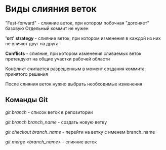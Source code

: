 # Виды слияния веток

"Fast-forward" - слияние веток, при котором побочная "догоняет" базовую
Отдельный коммит не нужен


**'ort' strategy** - слияние веток, при котором изменения в каждой из них не влияют друг на друга

**Conflicts** - слияние, при котором изменения сливаемых веток претендуют на общие участки рабочей области

Конфликт считается разрешенным в момент создания коммита принятого решения

После слияния веток нужно выбрать необходимые изменения


## Команды Git

*git branch* - список веток в репозитории

*git branch branch_name* - создать новую ветку



*git checkout branch_name* - перейти на ветку с именем branch_name


*git merge <branch_name>* - слияние веток


